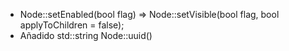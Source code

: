 - Node::setEnabled(bool flag) => Node::setVisible(bool flag, bool applyToChildren = false);
- Añadido std::string Node::uuid()

